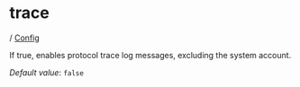 # trace

/ [Config](../README.md) 

If true, enables protocol trace log messages,
excluding the system account.

*Default value*: `false`
